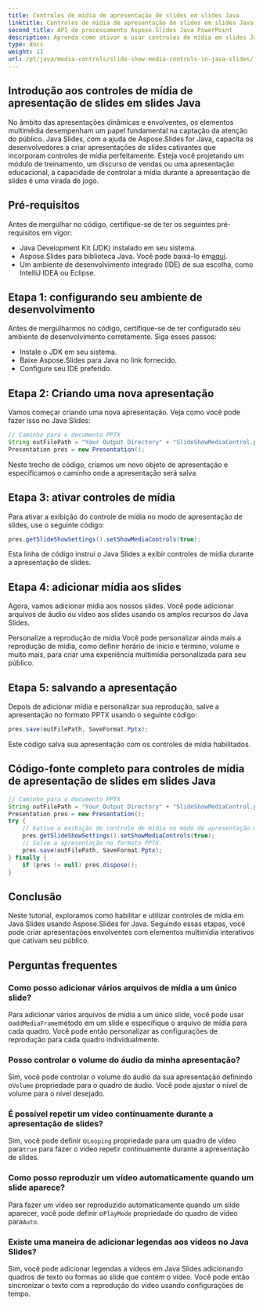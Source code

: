 ```yaml
---
title: Controles de mídia de apresentação de slides em slides Java
linktitle: Controles de mídia de apresentação de slides em slides Java
second_title: API de processamento Aspose.Slides Java PowerPoint
description: Aprenda como ativar e usar controles de mídia em slides Java com Aspose.Slides para Java. Aprimore suas apresentações com controles de mídia.
type: docs
weight: 11
url: /pt/java/media-controls/slide-show-media-controls-in-java-slides/
---
```


## Introdução aos controles de mídia de apresentação de slides em slides Java

No âmbito das apresentações dinâmicas e envolventes, os elementos multimédia desempenham um papel fundamental na captação da atenção do público. Java Slides, com a ajuda de Aspose.Slides for Java, capacita os desenvolvedores a criar apresentações de slides cativantes que incorporam controles de mídia perfeitamente. Esteja você projetando um módulo de treinamento, um discurso de vendas ou uma apresentação educacional, a capacidade de controlar a mídia durante a apresentação de slides é uma virada de jogo.

## Pré-requisitos

Antes de mergulhar no código, certifique-se de ter os seguintes pré-requisitos em vigor:

- Java Development Kit (JDK) instalado em seu sistema.
-  Aspose.Slides para biblioteca Java. Você pode baixá-lo em[aqui](https://releases.aspose.com/slides/java/).
- Um ambiente de desenvolvimento integrado (IDE) de sua escolha, como IntelliJ IDEA ou Eclipse.

## Etapa 1: configurando seu ambiente de desenvolvimento

Antes de mergulharmos no código, certifique-se de ter configurado seu ambiente de desenvolvimento corretamente. Siga esses passos:

- Instale o JDK em seu sistema.
- Baixe Aspose.Slides para Java no link fornecido.
- Configure seu IDE preferido.

## Etapa 2: Criando uma nova apresentação

Vamos começar criando uma nova apresentação. Veja como você pode fazer isso no Java Slides:

```java
// Caminho para o documento PPTX
String outFilePath = "Your Output Directory" + "SlideShowMediaControl.pptx";
Presentation pres = new Presentation();
```

Neste trecho de código, criamos um novo objeto de apresentação e especificamos o caminho onde a apresentação será salva.

## Etapa 3: ativar controles de mídia

Para ativar a exibição do controle de mídia no modo de apresentação de slides, use o seguinte código:

```java
pres.getSlideShowSettings().setShowMediaControls(true);
```

Esta linha de código instrui o Java Slides a exibir controles de mídia durante a apresentação de slides.

## Etapa 4: adicionar mídia aos slides

Agora, vamos adicionar mídia aos nossos slides. Você pode adicionar arquivos de áudio ou vídeo aos slides usando os amplos recursos do Java Slides.

Personalize a reprodução de mídia
Você pode personalizar ainda mais a reprodução de mídia, como definir horário de início e término, volume e muito mais, para criar uma experiência multimídia personalizada para seu público.

## Etapa 5: salvando a apresentação

Depois de adicionar mídia e personalizar sua reprodução, salve a apresentação no formato PPTX usando o seguinte código:

```java
pres.save(outFilePath, SaveFormat.Pptx);
```

Este código salva sua apresentação com os controles de mídia habilitados.

## Código-fonte completo para controles de mídia de apresentação de slides em slides Java

```java
// Caminho para o documento PPTX
String outFilePath = "Your Output Directory" + "SlideShowMediaControl.pptx";
Presentation pres = new Presentation();
try {
	// Еative a exibição do controle de mídia no modo de apresentação de slides.
	pres.getSlideShowSettings().setShowMediaControls(true);
	// Salve a apresentação no formato PPTX.
	pres.save(outFilePath, SaveFormat.Pptx);
} finally {
	if (pres != null) pres.dispose();
}
```

## Conclusão

Neste tutorial, exploramos como habilitar e utilizar controles de mídia em Java Slides usando Aspose.Slides for Java. Seguindo essas etapas, você pode criar apresentações envolventes com elementos multimídia interativos que cativam seu público.

## Perguntas frequentes

### Como posso adicionar vários arquivos de mídia a um único slide?

 Para adicionar vários arquivos de mídia a um único slide, você pode usar o`addMediaFrame`método em um slide e especifique o arquivo de mídia para cada quadro. Você pode então personalizar as configurações de reprodução para cada quadro individualmente.

### Posso controlar o volume do áudio da minha apresentação?

 Sim, você pode controlar o volume do áudio da sua apresentação definindo o`Volume` propriedade para o quadro de áudio. Você pode ajustar o nível de volume para o nível desejado.

### É possível repetir um vídeo continuamente durante a apresentação de slides?

 Sim, você pode definir o`Looping` propriedade para um quadro de vídeo para`true` para fazer o vídeo repetir continuamente durante a apresentação de slides.

### Como posso reproduzir um vídeo automaticamente quando um slide aparece?

 Para fazer um vídeo ser reproduzido automaticamente quando um slide aparecer, você pode definir o`PlayMode` propriedade do quadro de vídeo para`Auto`.

### Existe uma maneira de adicionar legendas aos vídeos no Java Slides?

Sim, você pode adicionar legendas a vídeos em Java Slides adicionando quadros de texto ou formas ao slide que contém o vídeo. Você pode então sincronizar o texto com a reprodução do vídeo usando configurações de tempo.